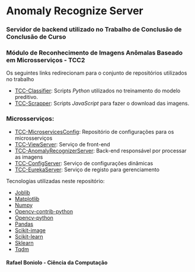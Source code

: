 # Anomaly Recognize Server

### Servidor de backend utilizado no Trabalho de Conclusão de Conclusão de Curso

### Módulo de Reconhecimento de Imagens Anômalas Baseado em Microsserviços - TCC2

Os seguintes links redirecionam para o conjunto de repositórios utilizados no trabalho

* [TCC-Classifier](https://github.com/rafaelboniolo/TCC-Classifier): Scripts *Python* utilizados no treinamento do modelo preditivo.
* [TCC-Scrapper](https://github.com/rafaelboniolo/TCC-Scrapper): Scripts *JavaScript* para fazer o download das imagens.

### Microsserviços:

* [TCC-MicroservicesConfig](https://github.com/rafaelboniolo/TCC-MicroservicesConfig): Repositório de configurações para os microsserviços
* [TCC-ViewServer](https://github.com/rafaelboniolo/TCC-ViewServer): Serviço de front-end
* [TCC-AnomalyRecognizerServer](https://github.com/rafaelboniolo/TCC-AnomalyRecognizerServer): Back-end responsável por processar as imagens
* [TCC-ConfigServer](https://github.com/rafaelboniolo/TCC-ConfigServer): Serviço de configurações dinâmicas
* [TCC-EurekaServer](https://github.com/rafaelboniolo/TCC-EurekaServer): Serviço de registo para gerenciamento

Tecnologias utilizadas neste repositório:

* [Joblib](https://joblib.readthedocs.io/)
* [Matplotlib](https://matplotlib.org/)
* [Numpy](https://numpy.org/)
* [Opencv-contrib-python](https://pypi.org/project/opencv-contrib-python/)
* [Opencv-python](https://opencv-python-tutroals.readthedocs.io/en/latest/)
* [Pandas](https://pandas.pydata.org/)
* [Scikit-image](https://scikit-image.org/)
* [Scikit-learn](https://scikit-learn.org/stable/)
* [Sklearn](https://scikit-learn.org/stable/)
* [Tqdm](https://github.com/tqdm/tqdm)


#### Rafael Boniolo - Ciência da Computação
